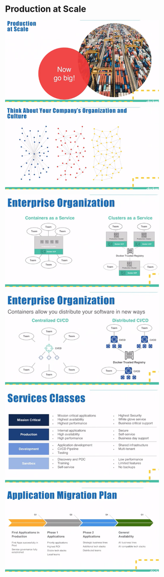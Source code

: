 # Production at Scale

![](../../../.gitbook/assets/image%20%2836%29.png)

![](../../../.gitbook/assets/image%20%2830%29.png)

![](../../../.gitbook/assets/image%20%281%29.png)

![](../../../.gitbook/assets/image%20%2834%29.png)

![](../../../.gitbook/assets/image%20%2831%29.png)

![](../../../.gitbook/assets/image%20%285%29.png)

